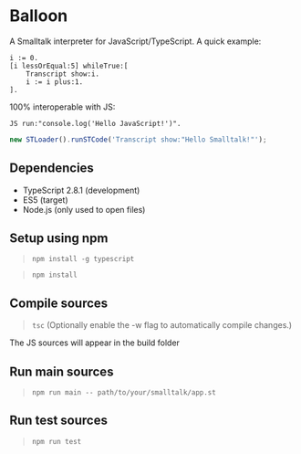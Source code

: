 # Balloon
A Smalltalk interpreter for JavaScript/TypeScript. A quick example:

```smalltalk
i := 0.
[i lessOrEqual:5] whileTrue:[
	Transcript show:i.
	i := i plus:1.
].
```

100% interoperable with JS:

```smalltalk
JS run:"console.log('Hello JavaScript!')".
```

```javascript
new STLoader().runSTCode('Transcript show:"Hello Smalltalk!"');
```

## Dependencies
* TypeScript 2.8.1 (development)
* ES5 (target)
* Node.js (only used to open files)

## Setup using npm
>`npm install -g typescript`

>`npm install`

## Compile sources
>`tsc` (Optionally enable the -w flag to automatically compile changes.)

The JS sources will appear in the build folder

## Run main sources
>`npm run main -- path/to/your/smalltalk/app.st`

## Run test sources
>`npm run test`